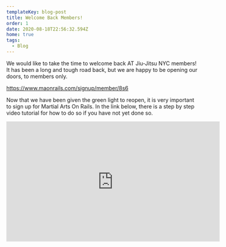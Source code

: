 ```yaml
---
templateKey: blog-post
title: Welcome Back Members!
order: 1
date: 2020-08-18T22:56:32.594Z
home: true
tags:
  - Blog
---
```

We would like to take the time to welcome back AT Jiu-Jitsu NYC members! It has been a long and tough road back, but we are happy to be opening our doors, to members only.

<https://www.maonrails.com/signup/member/8s6>

Now that we have been given the green light to reopen, it is very important to sign up for Martial Arts On Rails. In the link below, there is a step by step video tutorial for how to do so if you have not yet done so.

<iframe width="560" height="315" src="https://www.youtube.com/embed/Pna2MyGY56A" frameborder="0" allow="accelerometer; autoplay; encrypted-media; gyroscope; picture-in-picture" allowfullscreen></iframe>

